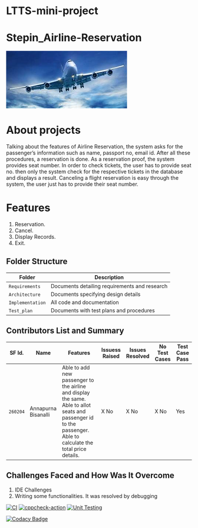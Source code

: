 # LTTS-mini-project
# Stepin_Airline-Reservation
![Banner](https://github.com/Annapoornarb/Stepin_Airline-Reservation/blob/main/1_Requirements/banner.png)

# About projects 
Talking about the features of Airline Reservation, the system asks for the passenger’s information such as name, passport no, email id. After all these procedures,  a reservation is done. As a reservation proof, the system provides seat number.  In order to check tickets, the user has to provide seat no. then only the system check for the respective tickets in the database and displays a result. Canceling a flight reservation is easy through the system, the user just has to provide their seat number.
# Features
1. Reservation.
2. Cancel.
3. Display Records.
4. Exit.

## Folder Structure
Folder             | Description
-------------------| -----------------------------------------
`Requirements`   | Documents detailing requirements and research
`Architecture`   | Documents specifying design details
`Implementation` | All code and documentation
`Test_plan`      | Documents with test plans and procedures

## Contributors List and Summary

SF Id. |  Name   |    Features    | Issuess Raised |Issues Resolved|No Test Cases|Test Case Pass
-------|---------|----------------|----------------|---------------|-------------|--------------
`260204` | Annapurna Bisanalli  | Able to add new passenger to the airline and display the same. Able to allot seats and passenger id to the passenger. Able to calculate the total price details. | X No     | X No   |X No   |Yes     
   

## Challenges Faced and How Was It Overcome

1. IDE Challenges
2. Writing some functionalities. It was resolved by debugging


[![CI](https://github.com/Annapoornarb/Stepin_Airline-Reservation/actions/workflows/build.yml/badge.svg)](https://github.com/Annapoornarb/Stepin_Airline-Reservation/actions/workflows/build.yml)
[![cppcheck-action](https://github.com/Annapoornarb/Stepin_Airline-Reservation/actions/workflows/cpp.yml/badge.svg)](https://github.com/Annapoornarb/Stepin_Airline-Reservation/actions/workflows/cpp.yml)
[![Unit Testing](https://github.com/Annapoornarb/Stepin_Airline-Reservation/actions/workflows/unit-test.yml/badge.svg)](https://github.com/Annapoornarb/Stepin_Airline-Reservation/actions/workflows/unit-test.yml)

[![Codacy Badge](https://app.codacy.com/project/badge/Grade/e241101414794ea1a903dca1519f7636)](https://www.codacy.com/gh/Annapoornarb/Stepin_Airline-Reservation/dashboard?utm_source=github.com&amp;utm_medium=referral&amp;utm_content=Annapoornarb/Stepin_Airline-Reservation&amp;utm_campaign=Badge_Grade)
